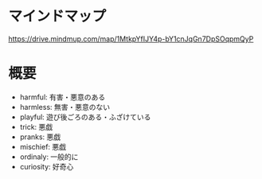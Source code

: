 # マインドマップ
https://drive.mindmup.com/map/1MtkpYfIJY4p-bY1cnJqGn7DpSOqpmQyP

# 概要

- harmful: 有害・悪意のある
- harmless: 無害・悪意のない
- playful: 遊び後ごろのある・ふざけている
- trick: 悪戯
- pranks: 悪戯
- mischief: 悪戯
- ordinaly: 一般的に
- curiosity: 好奇心